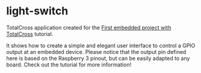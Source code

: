 # light-switch

TotalCross application created for the [First embedded project with TotalCross](https://learn.totalcross.com/documentation/get-started/first-embedded-project-with-totalcross) tutorial.

It shows how to create a simple and elegant user interface to control a GPIO output at an embedded device. Please notice that the output pin defined here is based on the Raspberry 3 pinout, but can be easily adapted to any board. Check out the tutorial for more information!
